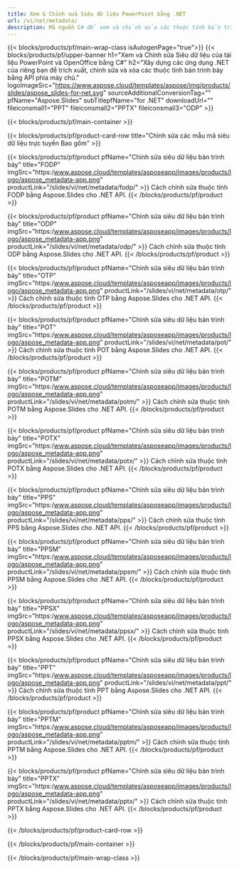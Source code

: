 ```yaml
---
title: Xem & Chỉnh sửa Siêu dữ liệu PowerPoint bằng .NET
url: /vi/net/metadata/
description: Mã nguồn C# để xem và chỉnh sửa các thuộc tính bản trình bày
---
```


{{< blocks/products/pf/main-wrap-class isAutogenPage="true">}}
{{< blocks/products/pf/upper-banner h1="Xem và Chỉnh sửa Siêu dữ liệu của tài liệu PowerPoint và OpenOffice bằng C#" h2="Xây dựng các ứng dụng .NET của riêng bạn để trích xuất, chỉnh sửa và xóa các thuộc tính bản trình bày bằng API phía máy chủ." logoImageSrc="https://www.aspose.cloud/templates/aspose/img/products/slides/aspose_slides-for-net.svg" sourceAdditionalConversionTag="" pfName="Aspose.Slides" subTitlepfName="for .NET" downloadUrl="" fileiconsmall1="PPT" fileiconsmall2="PPTX" fileiconsmall3="ODP" >}}

{{< blocks/products/pf/main-container >}}

{{< blocks/products/pf/product-card-row title="Chỉnh sửa các mẫu mã siêu dữ liệu trực tuyến Bao gồm" >}}

{{< blocks/products/pf/product pfName="Chỉnh sửa siêu dữ liệu bản trình bày" title="FODP" imgSrc="https:/www.aspose.cloud/templates/asposeapp/images/products/logo/aspose_metadata-app.png" productLink="/slides/vi/net/metadata/fodp/" >}}
Cách chỉnh sửa thuộc tính FODP bằng Aspose.Slides cho .NET API.
{{< /blocks/products/pf/product >}}

{{< blocks/products/pf/product pfName="Chỉnh sửa siêu dữ liệu bản trình bày" title="ODP" imgSrc="https:/www.aspose.cloud/templates/asposeapp/images/products/logo/aspose_metadata-app.png" productLink="/slides/vi/net/metadata/odp/" >}}
Cách chỉnh sửa thuộc tính ODP bằng Aspose.Slides cho .NET API.
{{< /blocks/products/pf/product >}}

{{< blocks/products/pf/product pfName="Chỉnh sửa siêu dữ liệu bản trình bày" title="OTP" imgSrc="https:/www.aspose.cloud/templates/asposeapp/images/products/logo/aspose_metadata-app.png" productLink="/slides/vi/net/metadata/otp/" >}}
Cách chỉnh sửa thuộc tính OTP bằng Aspose.Slides cho .NET API.
{{< /blocks/products/pf/product >}}

{{< blocks/products/pf/product pfName="Chỉnh sửa siêu dữ liệu bản trình bày" title="POT" imgSrc="https:/www.aspose.cloud/templates/asposeapp/images/products/logo/aspose_metadata-app.png" productLink="/slides/vi/net/metadata/pot/" >}}
Cách chỉnh sửa thuộc tính POT bằng Aspose.Slides cho .NET API.
{{< /blocks/products/pf/product >}}

{{< blocks/products/pf/product pfName="Chỉnh sửa siêu dữ liệu bản trình bày" title="POTM" imgSrc="https:/www.aspose.cloud/templates/asposeapp/images/products/logo/aspose_metadata-app.png" productLink="/slides/vi/net/metadata/potm/" >}}
Cách chỉnh sửa thuộc tính POTM bằng Aspose.Slides cho .NET API.
{{< /blocks/products/pf/product >}}

{{< blocks/products/pf/product pfName="Chỉnh sửa siêu dữ liệu bản trình bày" title="POTX" imgSrc="https:/www.aspose.cloud/templates/asposeapp/images/products/logo/aspose_metadata-app.png" productLink="/slides/vi/net/metadata/potx/" >}}
Cách chỉnh sửa thuộc tính POTX bằng Aspose.Slides cho .NET API.
{{< /blocks/products/pf/product >}}

{{< blocks/products/pf/product pfName="Chỉnh sửa siêu dữ liệu bản trình bày" title="PPS" imgSrc="https:/www.aspose.cloud/templates/asposeapp/images/products/logo/aspose_metadata-app.png" productLink="/slides/vi/net/metadata/pps/" >}}
Cách chỉnh sửa thuộc tính PPS bằng Aspose.Slides cho .NET API.
{{< /blocks/products/pf/product >}}

{{< blocks/products/pf/product pfName="Chỉnh sửa siêu dữ liệu bản trình bày" title="PPSM" imgSrc="https:/www.aspose.cloud/templates/asposeapp/images/products/logo/aspose_metadata-app.png" productLink="/slides/vi/net/metadata/ppsm/" >}}
Cách chỉnh sửa thuộc tính PPSM bằng Aspose.Slides cho .NET API.
{{< /blocks/products/pf/product >}}

{{< blocks/products/pf/product pfName="Chỉnh sửa siêu dữ liệu bản trình bày" title="PPSX" imgSrc="https:/www.aspose.cloud/templates/asposeapp/images/products/logo/aspose_metadata-app.png" productLink="/slides/vi/net/metadata/ppsx/" >}}
Cách chỉnh sửa thuộc tính PPSX bằng Aspose.Slides cho .NET API.
{{< /blocks/products/pf/product >}}

{{< blocks/products/pf/product pfName="Chỉnh sửa siêu dữ liệu bản trình bày" title="PPT" imgSrc="https:/www.aspose.cloud/templates/asposeapp/images/products/logo/aspose_metadata-app.png" productLink="/slides/vi/net/metadata/ppt/" >}}
Cách chỉnh sửa thuộc tính PPT bằng Aspose.Slides cho .NET API.
{{< /blocks/products/pf/product >}}

{{< blocks/products/pf/product pfName="Chỉnh sửa siêu dữ liệu bản trình bày" title="PPTM" imgSrc="https:/www.aspose.cloud/templates/asposeapp/images/products/logo/aspose_metadata-app.png" productLink="/slides/vi/net/metadata/pptm/" >}}
Cách chỉnh sửa thuộc tính PPTM bằng Aspose.Slides cho .NET API.
{{< /blocks/products/pf/product >}}

{{< blocks/products/pf/product pfName="Chỉnh sửa siêu dữ liệu bản trình bày" title="PPTX" imgSrc="https:/www.aspose.cloud/templates/asposeapp/images/products/logo/aspose_metadata-app.png" productLink="/slides/vi/net/metadata/pptx/" >}}
Cách chỉnh sửa thuộc tính PPTX bằng Aspose.Slides cho .NET API.
{{< /blocks/products/pf/product >}}



{{< /blocks/products/pf/product-card-row >}}

{{< /blocks/products/pf/main-container >}}
    
{{< /blocks/products/pf/main-wrap-class >}}